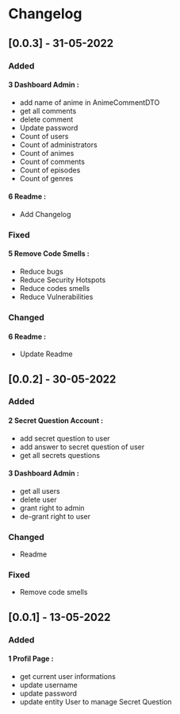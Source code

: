 # Changelog

## [0.0.3] - 31-05-2022
### Added
####  3 Dashboard Admin : 
- add name of anime in AnimeCommentDTO
- get all comments
- delete comment
- Update password
- Count of users
- Count of administrators
- Count of animes
- Count of comments
- Count of episodes
- Count of genres

#### 6 Readme :
- Add Changelog

### Fixed
#### 5 Remove Code Smells :
- Reduce bugs 
- Reduce Security Hotspots 
- Reduce codes smells 
- Reduce Vulnerabilities

### Changed
#### 6 Readme :
- Update Readme



## [0.0.2] - 30-05-2022
### Added
#### 2 Secret Question Account :
- add secret question to user
- add answer to secret question of user
- get all secrets questions

#### 3 Dashboard Admin : 
- get all users
- delete user
- grant right to admin
- de-grant right to user

### Changed
- Readme

### Fixed
- Remove code smells 

## [0.0.1] - 13-05-2022
### Added
#### 1 Profil Page :
- get current user informations
- update username
- update password
- update entity User to manage Secret Question
